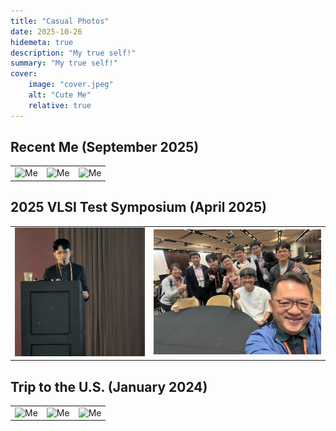 ```yaml
---
title: "Casual Photos"
date: 2025-10-26
hidemeta: true
description: "My true self!"
summary: "My true self!" 
cover:
    image: "cover.jpeg"
    alt: "Cute Me"
    relative: true
---
```



## Recent Me (September 2025)
|         |                |                |
|----------------|--------------------------|--------------------------|
| <img src="me1.png" alt="Me" width="300">   | <img src="me2.png" alt="Me" width="300">         |  <img src="me3.png" alt="Me" width="300">               |

## 2025 VLSI Test Symposium (April 2025)
|         |                |
|----------------|--------------------------|
| <img src="vts1.png" alt="Me" width="350">   | <img src="vts2.png" alt="Me" width="450">         |  

## Trip to the U.S. (January 2024)
|         |                |                |
|----------------|--------------------------|--------------------------|
| <img src="yosemite.jpg" alt="Me" width="400">   | <img src="vegas.jpg" alt="Me" width="400">         |  <img src="napa.jpg" alt="Me" width="400">               |
